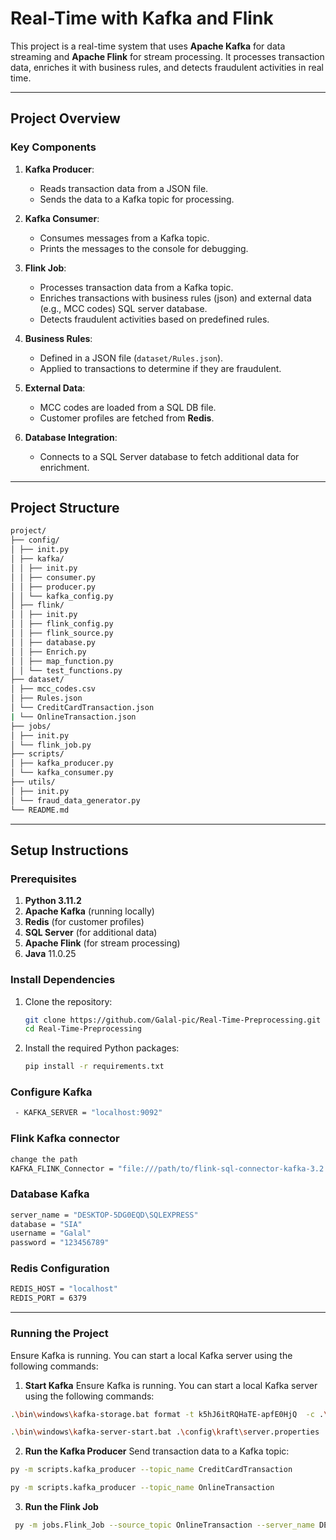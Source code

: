 # Real-Time with Kafka and Flink

This project is a real-time system that uses **Apache Kafka** for data streaming and **Apache Flink** for stream processing. It processes transaction data, enriches it with business rules, and detects fraudulent activities in real time.

---

## **Project Overview**

### **Key Components**

1. **Kafka Producer**:

   - Reads transaction data from a JSON file.
   - Sends the data to a Kafka topic for processing.

2. **Kafka Consumer**:

   - Consumes messages from a Kafka topic.
   - Prints the messages to the console for debugging.

3. **Flink Job**:

   - Processes transaction data from a Kafka topic.
   - Enriches transactions with business rules (json) and external data (e.g., MCC codes) SQL server database.
   - Detects fraudulent activities based on predefined rules.

4. **Business Rules**:

   - Defined in a JSON file (`dataset/Rules.json`).
   - Applied to transactions to determine if they are fraudulent.

5. **External Data**:

   - MCC codes are loaded from a SQL DB file.
   - Customer profiles are fetched from **Redis**.

6. **Database Integration**:
   - Connects to a SQL Server database to fetch additional data for enrichment.

---

## **Project Structure**

```bash
project/
├── config/
│ ├── init.py
│ ├── kafka/
│ │ ├── init.py
│ │ ├── consumer.py
│ │ ├── producer.py
│ │ └── kafka_config.py
│ ├── flink/
│ │ ├── init.py
│ │ ├── flink_config.py
│ │ ├── flink_source.py
│ │ ├── database.py
│ │ ├── Enrich.py
│ │ ├── map_function.py
│ │ └── test_functions.py
├── dataset/
│ ├── mcc_codes.csv
│ ├── Rules.json
│ └── CreditCardTransaction.json
| └── OnlineTransaction.json
├── jobs/
│ ├── init.py
│ └── flink_job.py
├── scripts/
│ ├── kafka_producer.py
│ └── kafka_consumer.py
├── utils/
│ ├── init.py
│ └── fraud_data_generator.py
└── README.md
```

---

## **Setup Instructions**

### **Prerequisites**

1. **Python 3.11.2**
2. **Apache Kafka** (running locally)
3. **Redis** (for customer profiles)
4. **SQL Server** (for additional data)
5. **Apache Flink** (for stream processing)
6. **Java** 11.0.25

### **Install Dependencies**

1. Clone the repository:

   ```bash
   git clone https://github.com/Galal-pic/Real-Time-Preprocessing.git
   cd Real-Time-Preprocessing

   ```

2. Install the required Python packages:
   ```bash
   pip install -r requirements.txt
   ```

### **Configure Kafka**

```bash
 - KAFKA_SERVER = "localhost:9092"
```

### **Flink Kafka connector**

```bash
change the path
KAFKA_FLINK_Connector = "file:///path/to/flink-sql-connector-kafka-3.2.0-1.18.jar"
```

### **Database Kafka**

```bash
server_name = "DESKTOP-5DG0EQD\SQLEXPRESS"
database = "SIA"
username = "Galal"
password = "123456789"
```

### **Redis Configuration**

```bash
REDIS_HOST = "localhost"
REDIS_PORT = 6379
```

---

### **Running the Project**

Ensure Kafka is running. You can start a local Kafka server using the following commands:

1. **Start Kafka**
   Ensure Kafka is running. You can start a local Kafka server using the following commands:

```bash
.\bin\windows\kafka-storage.bat format -t k5hJ6itRQHaTE-apfE0HjQ  -c .\config\kraft\server.properties

.\bin\windows\kafka-server-start.bat .\config\kraft\server.properties
```

2. **Run the Kafka Producer**
   Send transaction data to a Kafka topic:

```bash
py -m scripts.kafka_producer --topic_name CreditCardTransaction

py -m scripts.kafka_producer --topic_name OnlineTransaction
```

3. **Run the Flink Job**

```bash
 py -m jobs.Flink_Job --source_topic OnlineTransaction --server_name DESKTOP-5DG0EQD\SQLEXPRESS --database SIA --username Galal --password 123456789 --table MCC_Categories --column MCC
```
